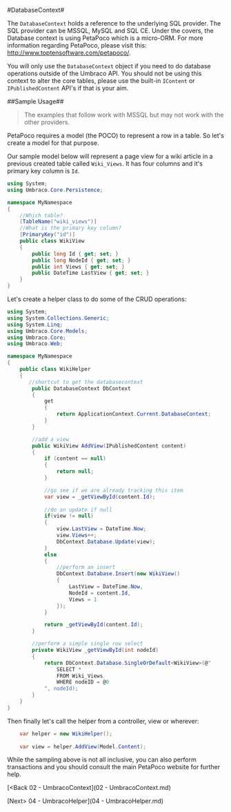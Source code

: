 #DatabaseContext#

The `DatabaseContext` holds a reference to the underlying SQL provider.  The SQL provider can be MSSQL, MySQL and SQL CE.  Under the covers, the Database context is using PetaPoco which is a micro-ORM.  For more information regarding PetaPoco, please visit this: http://www.toptensoftware.com/petapoco/.

You will only use the `DatabaseContext` object if you need to do database operations outside of the Umbraco API.  You should not be using this context to alter the core tables, please use the built-in `IContent` or `IPublishedContent` API's if that is your aim.

##Sample Usage##
>The examples that follow work with MSSQL but may not work with the other providers.

PetaPoco requires a model (the POCO) to represent a row in a table.  So let's create a model for that purpose.  

Our sample model below will represent a page view for a wiki article in a previous created table called `Wiki_Views`.  It has four columns and it's primary key column is `Id`.

```c#
using System;
using Umbraco.Core.Persistence;

namespace MyNamespace
{
    //Which table?
    [TableName("wiki_views")]
    //What is the primary key column?
    [PrimaryKey("id")]
    public class WikiView
    {
        public long Id { get; set; }
        public long NodeId { get; set; }
        public int Views { get; set; }
        public DateTime LastView { get; set; }
    }
}
```

Let's create a helper class to do some of the CRUD operations:

```c#
using System;
using System.Collections.Generic;
using System.Linq;
using Umbraco.Core.Models;
using Umbraco.Core;
using Umbraco.Web;

namespace MyNamespace
{
    public class WikiHelper
    {
       //shortcut to get the databasecontext
        public DatabaseContext DbContext 
        {
            get
            {
                return ApplicationContext.Current.DatabaseContext;
            }
        }

        //add a view
        public WikiView AddView(IPublishedContent content)
        {
            if (content == null)
            {
                return null;
            }

            //go see if we are already tracking this item
            var view = _getViewById(content.Id);
 
            //do an update if null
            if(view != null)
            {
                view.LastView = DateTime.Now;
                view.Views++;
                DbContext.Database.Update(view);
            }
            else
            {
                //perform an insert
                DbContext.Database.Insert(new WikiView()
                {
                    LastView = DateTime.Now,
                    NodeId = content.Id,
                    Views = 1
                });
            }

            return _getViewById(content.Id);
        }

        //perform a simple single row select
        private WikiView _getViewById(int nodeId)
        {
            return DbContext.Database.SingleOrDefault<WikiView>(@"
                SELECT *
                FROM Wiki_Views
                WHERE nodeID = @0
            ", nodeId);
        }
    }
}
```

Then finally let's call the helper from a controller, view or wherever:

```c#
    var helper = new WikiHelper();
    
    var view = helper.AddView(Model.Content);
```

While the sampling above is not all inclusive, you can also perform transactions and you should consult the main PetaPoco website for further help.

[<Back 02 - UmbracoContext](02 - UmbracoContext.md)

[Next> 04 - UmbracoHelper](04 - UmbracoHelper.md)
